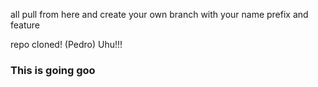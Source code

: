 all pull from here and create your own branch with your name prefix and feature

repo cloned! (Pedro)  Uhu!!!

### This is going goo
